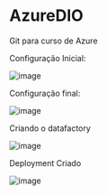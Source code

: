 # AzureDIO
Git para curso de Azure

Configuração Inicial:

![image](https://github.com/user-attachments/assets/4a513ab9-bd55-436d-9efa-2547e07ec313)

Configuração final:

![image](https://github.com/user-attachments/assets/cfa5f482-5717-4f62-aac7-8dd8ee465816)


Criando o datafactory

![image](https://github.com/user-attachments/assets/4a2adfd6-3bd6-496e-ad6a-8592a7070ffd)

Deployment Criado

![image](https://github.com/user-attachments/assets/c115db01-4c1f-4dcd-9143-4f88d029bf79)

